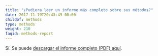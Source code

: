 ```yaml
---
title: "¿Pudiera leer un informe más completo sobre sus métodos?"
date: 2017-11-19T20:43:49-08:00
childof: methods
type: methods
weight: 210
faqid: methods-report
---
```

Sí. Se puede  <a href="/docs/Eviction Lab Methodology Report.pdf" target="_blank">descargar el informe completo (PDF) aquí</a>.